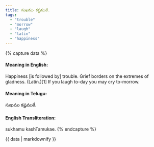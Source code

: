```yaml
---
title: సుఖము కష్టముకే.
tags:
  - "trouble"
  - "morrow"
  - "laugh"
  - "latin"
  - "happiness"
---
```


{% capture data %}
#### Meaning in English:
Happiness [is followed by] trouble.
Grief borders on the extremes of gladness. (Latin.)[1]
If you laugh to-day you may cry to-morrow.

#### Meaning in Telugu:
సుఖము కష్టముకే.

#### English Transliteration:
sukhamu kashTamukae.
{% endcapture %}

<div class="notice">{{ data | markdownify }}</div>

